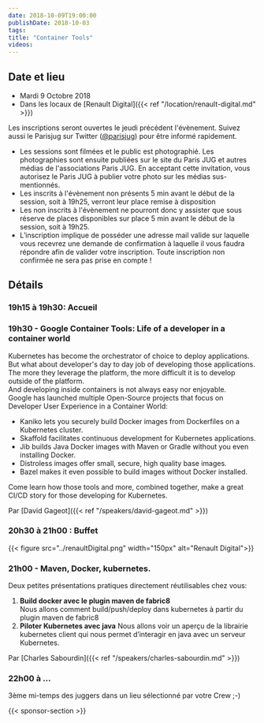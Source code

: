 ```yaml
---
date: 2018-10-09T19:00:00
publishDate: 2018-10-03
tags:
title: "Container Tools"
videos:
---
```


## Date et lieu

- Mardi 9 Octobre 2018
- Dans les locaux de [Renault Digital]({{< ref "/location/renault-digital.md" >}})

Les inscriptions seront ouvertes le jeudi précédent l'évènement. Suivez aussi le Parisjug sur Twitter ([@parisjug](https://twitter.com/parisjug)) pour être informé rapidement.
- Les sessions sont filmées et le public est photographié. Les photographies sont ensuite publiées sur le site du Paris JUG et autres médias de l'associations Paris JUG. En acceptant cette invitation, vous autorisez le Paris JUG à publier votre photo sur les médias sus-mentionnés.
- Les inscrits à l'évènement non présents 5 min avant le début de la session, soit à 19h25, verront leur place remise à disposition
- Les non inscrits à l'évènement ne pourront donc y assister que sous réserve de places disponibles sur place 5 min avant le début de la session, soit à 19h25.
- L’inscription implique de posséder une adresse mail valide sur laquelle vous recevrez une demande de confirmation à laquelle il vous faudra répondre afin de valider votre inscription. Toute inscription non confirmée ne sera pas prise en compte !


## Détails

### 19h15 à 19h30: Accueil

### 19h30 - Google Container Tools: Life of a developer in a container world

Kubernetes has become the orchestrator of choice to deploy applications.  
But what about developer's day to day job of developing those applications.  
The more they leverage the platform, the more difficult it is to develop outside of the platform.  
And developing inside containers is not always easy nor enjoyable.  
Google has launched multiple Open-Source projects that focus on Developer User Experience in a Container World:

* Kaniko lets you securely build Docker images from Dockerfiles on a Kubernetes cluster.
* Skaffold facilitates continuous development for Kubernetes applications.
* Jib builds Java Docker images with Maven or Gradle without you even installing Docker.
* Distroless images offer small, secure, high quality base images.
* Bazel makes it even possible to build images without Docker installed. 

Come learn how those tools and more, combined together, make a great CI/CD story for those developing for Kubernetes.

Par [David Gageot]({{< ref "/speakers/david-gageot.md" >}})

### 20h30 à 21h00 : Buffet

{{< figure src="../renaultDigital.png" width="150px" alt="Renault Digital">}}

### 21h00 - Maven, Docker, kubernetes.

Deux petites présentations pratiques directement réutilisables chez vous:

1. **Build docker avec le plugin maven de fabric8**  
Nous allons comment build/push/deploy dans kubernetes à partir du plugin maven de fabric8
2. **Piloter Kubernetes avec java**
Nous allons voir un aperçu de la librairie kubernetes client qui nous permet d’interagir en java avec un serveur Kubernetes.

Par [Charles Sabourdin]({{< ref "/speakers/charles-sabourdin.md" >}})

### 22h00 à ...

3ème mi-temps des juggers dans un lieu sélectionné par votre Crew ;-)

{{< sponsor-section >}}
